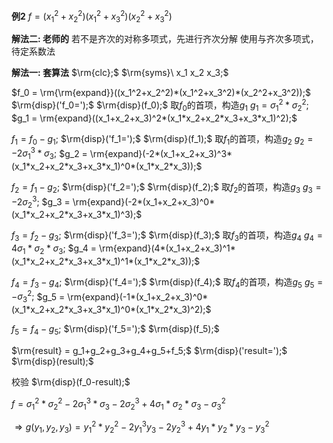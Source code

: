 **例2**
$f=(x_1^2+x_2^2)(x_1^2+x_3^2)(x_2^2+x_3^2)$

**解法二: 老师的**
若不是齐次的对称多项式，先进行齐次分解
使用与齐次多项式，待定系数法

**解法一: 套算法**
$\rm{clc};$
$\rm{syms}\ x_1 x_2 x_3;$

$f_0 = \rm{\rm{expand}}((x_1^2+x_2^2)*(x_1^2+x_3^2)*(x_2^2+x_3^2));$
$\rm{disp}('f_0=');$
$\rm{disp}(f_0);$
取$f_0$的首项，构造$g_1$
$g_1 = \sigma_1^2*\sigma_2^2;$
$g_1 = \rm{expand}((x_1+x_2+x_3)^2*(x_1*x_2+x_2*x_3+x_3*x_1)^2);$


$f_1 = f_0-g_1;$
$\rm{disp}('f_1=');$
$\rm{disp}(f_1);$
取$f_1$的首项，构造$g_2$
$g_2 = -2\sigma_1^3*\sigma_3;$
$g_2 = \rm{expand}(-2*(x_1+x_2+x_3)^3*(x_1*x_2+x_2*x_3+x_3*x_1)^0*(x_1*x_2*x_3));$

$f_2 = f_1-g_2;$
$\rm{disp}('f_2=');$
$\rm{disp}(f_2);$
取$f_2$的首项，构造$g_3$
$g_3 = -2\sigma_2^3;$
$g_3 = \rm{expand}(-2*(x_1+x_2+x_3)^0*(x_1*x_2+x_2*x_3+x_3*x_1)^3);$

$f_3 = f_2-g_3;$
$\rm{disp}('f_3=');$
$\rm{disp}(f_3);$
取$f_3$的首项，构造$g_4$
$g_4 = 4\sigma_1*\sigma_2*\sigma_3;$
$g_4 = \rm{expand}(4*(x_1+x_2+x_3)^1*(x_1*x_2+x_2*x_3+x_3*x_1)^1*(x_1*x_2*x_3));$

$f_4 = f_3-g_4;$
$\rm{disp}('f_4=');$
$\rm{disp}(f_4);$
取$f_4$的首项，构造$g_5$
$g_5 = -\sigma_3^2;$
$g_5 = \rm{expand}(-1*(x_1+x_2+x_3)^0*(x_1*x_2+x_2*x_3+x_3*x_1)^0*(x_1*x_2*x_3)^2);$

$f_5 = f_4-g_5;$
$\rm{disp}('f_5=');$
$\rm{disp}(f_5);$

$\rm{result} = g_1+g_2+g_3+g_4+g_5+f_5;$
$\rm{disp}('result=');$
$\rm{disp}(result);$

校验
$\rm{disp}(f_0-result);$

$f=\sigma_1^2*\sigma_2^2-2\sigma_1^3*\sigma_3-2\sigma_2^3+4\sigma_1*\sigma_2*\sigma_3-\sigma_3^2$

$\Rightarrow g(y_1,y_2,y_3)=y_1^2*y_2^2-2y_1^3y_3-2y_2^3+4y_1*y_2*y_3-y_3^2$